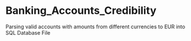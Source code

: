 # Banking_Accounts_Credibility
Parsing valid accounts with amounts from different currencies to EUR  into SQL Database File
